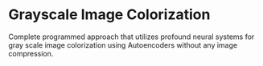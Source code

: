 # Grayscale Image Colorization
Complete programmed approach that utilizes profound neural systems for gray scale image colorization using Autoencoders without any image compression.
